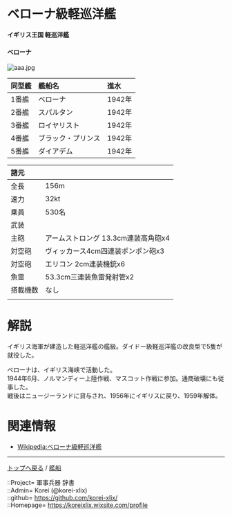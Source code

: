 # ベローナ級軽巡洋艦
**イギリス王国 軽巡洋艦**

#### ベローナ
![aaa.jpg](https://bn02pap001files.storage.live.com/y4m8FGl5uQi_6PnSc6ERigW0SRlE11XP57jVASocRBcuEJnoMmXV2jinpp8EMAdIB70BOHqc3CWduDZJke0MRkIh96ZorK3AvN-iI5ovBXaTh7yqRTDgAiy6tuJaHJo6V5UPMBpmnS5b2UyecnvO5wxjFm87IXzLIWwtmiSgu8d4Jl2cSbwrpAvnArSwBAD3ast?width=640&height=487&cropmode=none)  
  


|同型艦  |艦船名  |進水  |
|:--|:--|:--|
|1番艦  |ベローナ      |1942年  |
|2番艦  |スパルタン    |1942年  |
|3番艦  |ロイヤリスト  |1942年  |
|4番艦  |ブラック・プリンス  |1942年  |
|5番艦  |ダイアデム    |1942年  |


|諸元  |  |
|:--|:--|
|全長  |156m  |
|速力  |32kt  |
|乗員  |530名  |
|武装  |  |
|主砲    |アームストロング 13.3cm連装高角砲x4  |
|対空砲  |ヴィッカース4cm四連装ポンポン砲x3  |
|対空砲  |エリコン 2cm連装機銃x6  |
|魚雷    |53.3cm三連装魚雷発射管x2  |
|搭載機数  |なし  |
|  |  |


# 解説
イギリス海軍が建造した軽巡洋艦の艦級。ダイドー級軽巡洋艦の改良型で5隻が就役した。  
  
ベローナは、イギリス海峡で活動した。  
1944年6月、ノルマンディー上陸作戦、マスコット作戦に参加。通商破壊にも従事した。  
戦後はニュージーランドに貸与され、1956年にイギリスに戻り、1959年解体。  


# 関連情報
* [Wikipedia:ベローナ級軽巡洋艦](https://ja.wikipedia.org/wiki/%E3%83%99%E3%83%AD%E3%83%BC%E3%83%8A%E7%B4%9A%E8%BB%BD%E5%B7%A1%E6%B4%8B%E8%89%A6)


***
[トップへ戻る](/readme.md) / [艦船](/ship/readme.md)
  
::Project= 軍事兵器 辞書  
::Admin= Korei (@korei-xlix)  
::github= https://github.com/korei-xlix/  
::Homepage= https://koreixlix.wixsite.com/profile  
